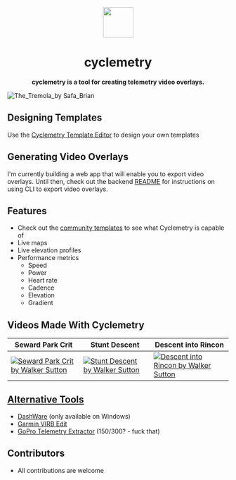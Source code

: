 <div align="center" style="text-align: center;">
  <img src="https://i.imgur.com/O7GvHXd.png"/ style="width: 69px;">
  <h1>cyclemetry</h1>
  <p>
    <b>cyclemetry is a tool for creating telemetry video overlays.</b>
  </p>
</div>

![The_Tremola_by Safa_Brian](https://github.com/walkersutton/cyclemetry/assets/25811783/71aa4902-dd29-453f-b4a5-a87ddabd2437)

## Designing Templates
Use the [Cyclemetry Template Editor](https://walkersutton.com/cyclemetry/) to design your own templates

## Generating Video Overlays
I'm currently building a web app that will enable you to export video overlays. Until then, check out the backend [README](https://github.com/walkersutton/cyclemetry/blob/main/backend/README.md) for instructions on using CLI to export video overlays.

## Features
- Check out the [community templates](https://github.com/walkersutton/cyclemetry/blob/main/templates/README.md) to see what Cyclemetry is capable of
- Live maps
- Live elevation profiles
- Performance metrics
  - Speed
  - Power
  - Heart rate
  - Cadence
  - Elevation
  - Gradient

## Videos Made With Cyclemetry
|Seward Park Crit|Stunt Descent|Descent into Rincon|
| - | - | - |
|[![Seward Park Crit by Walker Sutton](https://img.youtube.com/vi/gKugPA0xGhw/0.jpg)](https://www.youtube.com/watch?v=gKugPA0xGhw)|[![Stunt Descent by Walker Sutton](https://img.youtube.com/vi/96_nwEF-Bfc/0.jpg)](https://www.youtube.com/watch?v=96_nwEF-Bfc)|[![Descent into Rincon by Walker Sutton](https://img.youtube.com/vi/i2vdPIfIswc/0.jpg)](https://www.youtube.com/watch?v=i2vdPIfIswc)|

## [Alternative Tools](https://alternativeto.net/software/garmin-virb-edit/)

- [DashWare](http://www.dashware.net/) (only available on Windows)
- [Garmin VIRB Edit](https://www.garmin.com/en-US/p/573412)
- [GoPro Telemetry Extractor](https://goprotelemetryextractor.com/) ($150/$300? - fuck that)

## Contributors

- All contributions are welcome
